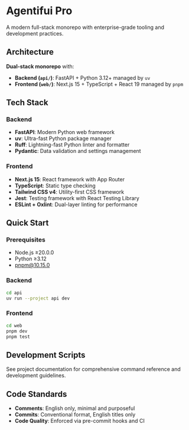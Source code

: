 # Agentifui Pro

A modern full-stack monorepo with enterprise-grade tooling and development practices.

## Architecture

**Dual-stack monorepo** with:
- **Backend (`api/`)**: FastAPI + Python 3.12+ managed by `uv`
- **Frontend (`web/`)**: Next.js 15 + TypeScript + React 19 managed by `pnpm`

## Tech Stack

### Backend
- **FastAPI**: Modern Python web framework
- **uv**: Ultra-fast Python package manager
- **Ruff**: Lightning-fast Python linter and formatter
- **Pydantic**: Data validation and settings management

### Frontend
- **Next.js 15**: React framework with App Router
- **TypeScript**: Static type checking
- **Tailwind CSS v4**: Utility-first CSS framework
- **Jest**: Testing framework with React Testing Library
- **ESLint + Oxlint**: Dual-layer linting for performance

## Quick Start

### Prerequisites
- Node.js ≥20.0.0
- Python ≥3.12
- pnpm@10.15.0

### Backend
```bash
cd api
uv run --project api dev
```

### Frontend
```bash
cd web
pnpm dev
pnpm test
```

## Development Scripts

See project documentation for comprehensive command reference and development guidelines.

## Code Standards
- **Comments**: English only, minimal and purposeful
- **Commits**: Conventional format, English titles only
- **Code Quality**: Enforced via pre-commit hooks and CI